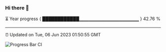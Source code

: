 ### Hi there 👋

⏳ Year progress { ████████████▁▁▁▁▁▁▁▁▁▁▁▁▁▁▁▁▁▁ } 42.76 %

---

⏰ Updated on Tue, 06 Jun 2023 01:50:55 GMT

![Progress Bar CI](https://github.com/ZhaoGui/ZhaoGui/workflows/Progress%20Bar%20CI/badge.svg)
